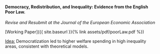 ---
---

#### Democracy, Redistribution, and Inequality: Evidence from the English Poor Law. 
_Revise and Resubmit at the Journal of the European Economic Association_


[Working Paper]({{ site.baseurl }}{% link assets/pdf/poorLaw.pdf %})

<ins> Idea:</ins> Democratization led to higher welfare spending in high inequality areas, consistent with theoretical models.  
